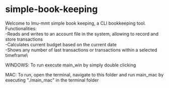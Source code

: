 # simple-book-keeping

Welcome to lmu-mmt simple book keeping, a CLI bookkeeping tool.\
Functionalities:\
-Reads and writes to an account file in the system, allowing to record and store transactions\
-Calculates current budget based on the current date\
-Shows any number of last transactions or transactions within a selected timeframe\


WINDOWS:
To run execute main_win by simply double clicking

MAC:
To run, open the terminal, navigate to this folder and run main_mac by executing "./main_mac" in the terminal folder